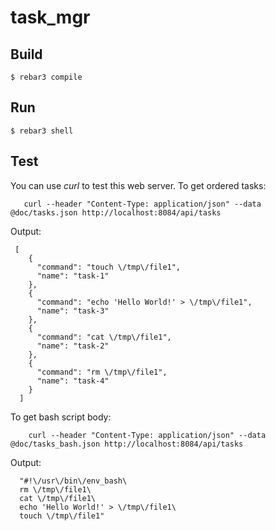 # task_mgr

Build
-----

    $ rebar3 compile
    
Run
-----

    $ rebar3 shell 
   
Test
-----
You can use *curl* to test this web server.
To get ordered tasks:
  

       curl --header "Content-Type: application/json" --data @doc/tasks.json http://localhost:8084/api/tasks
     
Output: 

     [
        {
          "command": "touch \/tmp\/file1",
          "name": "task-1"
        },
        {
          "command": "echo 'Hello World!' > \/tmp\/file1",
          "name": "task-3"
        },
        {
          "command": "cat \/tmp\/file1",
          "name": "task-2"
        },
        {
          "command": "rm \/tmp\/file1",
          "name": "task-4"
        }
      ]

To get bash script body: 

        curl --header "Content-Type: application/json" --data @doc/tasks_bash.json http://localhost:8084/api/tasks
        
Output: 

      "#!\/usr\/bin\/env_bash\
      rm \/tmp\/file1\
      cat \/tmp\/file1\
      echo 'Hello World!' > \/tmp\/file1\
      touch \/tmp\/file1"

      
